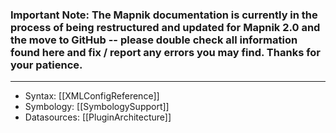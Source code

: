 ### Important Note: The Mapnik documentation is currently in the process of being restructured and updated for Mapnik 2.0 and the move to GitHub -- please double check all information found here and fix / report any errors you may find. Thanks for your patience.
---

- Syntax: [[XMLConfigReference]]
- Symbology: [[SymbologySupport]]
- Datasources: [[PluginArchitecture]]